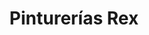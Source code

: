 ---
title: "Pinturerías Rex"
url: /ciudad-autonoma-de-buenos-aires/pinturerias-rex-avenida-elcano/
shop: pintura
---